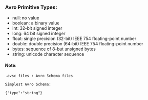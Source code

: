 ### Avro Primitive Types: 

- null: no value 
- boolean: a binary value
- int: 32-bit signed integer
- long: 64 bit signed integer
- float: single precision (32-bit) IEEE 754 floating-point number
- double: double precision (64-bit) IEEE 754 floating-point number
- bytes: sequence of 8-but unsigned bytes
- string: unicode character sequence


#### Note: 

```
.avsc files : Avro Schema files

Simplest Avro Schema: 

{"type":"string"}
```


